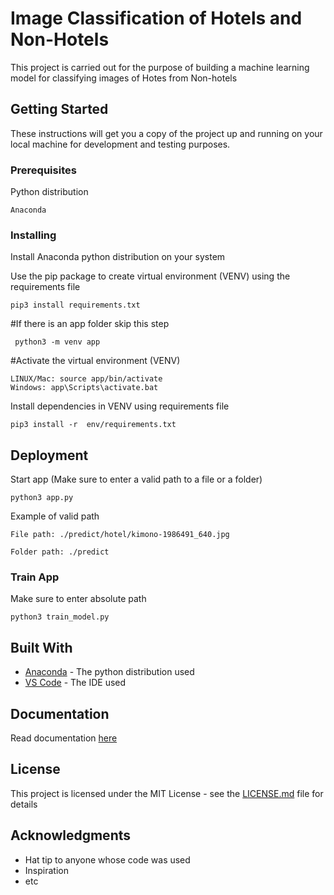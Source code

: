 # Image Classification of Hotels and Non-Hotels

This project is carried out for the purpose of building a machine learning model for classifying images of Hotes from Non-hotels

## Getting Started

These instructions will get you a copy of the project up and running on your local machine for development and testing purposes.

### Prerequisites

Python distribution

```
Anaconda

```

### Installing

Install Anaconda python distribution on your system

Use the pip package to create virtual environment (VENV) using the requirements file

```
pip3 install requirements.txt
```

#If there is an app folder skip this step

``` python3 -m venv app```

#Activate the virtual environment (VENV)

```
LINUX/Mac: source app/bin/activate
Windows: app\Scripts\activate.bat
```

Install dependencies in VENV using requirements file

```
pip3 install -r  env/requirements.txt
``` 

## Deployment

Start app (Make sure to enter a valid path to a file or a folder)

```
python3 app.py
```

Example of valid path

```
File path: ./predict/hotel/kimono-1986491_640.jpg

Folder path: ./predict
```

### Train App

Make sure to enter absolute path

```
python3 train_model.py
```

## Built With

* [Anaconda](https://www.anaconda.com/distribution/) - The python distribution used
* [VS Code](https://code.visualstudio.com/) - The IDE used

## Documentation

Read documentation [here](https://docs.google.com/document/d/1rmpzDJTY0VO4IIhxTE0HqCEoa4yUMz3GCE-KlVNshTY/edit?usp=sharing)

## License

This project is licensed under the MIT License - see the [LICENSE.md](LICENSE.md) file for details

## Acknowledgments

* Hat tip to anyone whose code was used
* Inspiration
* etc
